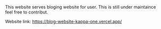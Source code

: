This website serves bloging website for user. This is still under maintaince feel free to contribut.

Website link: https://blog-website-kappa-one.vercel.app/
